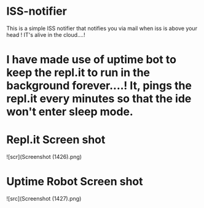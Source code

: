 # ISS-notifier
This is a simple ISS notifier that notifies you via mail when iss is above your head ! IT's alive in the cloud....!

# I have made use of uptime bot to keep the repl.it to run in the background forever....! It, pings the repl.it every  minutes so that the ide won't enter sleep mode.

# Repl.it Screen shot

 ![scr](Screenshot (1426).png)

# Uptime Robot Screen shot

![src](Screenshot (1427).png)
